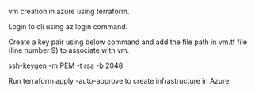 vm creation in azure using terraform.

Login to cli using az login command.

Create a key pair using below command  and add the file path in vm.tf file (line number 9) to associate with vm.

ssh-keygen -m PEM -t rsa -b 2048

Run terraform apply -auto-approve to create infrastructure in Azure.


